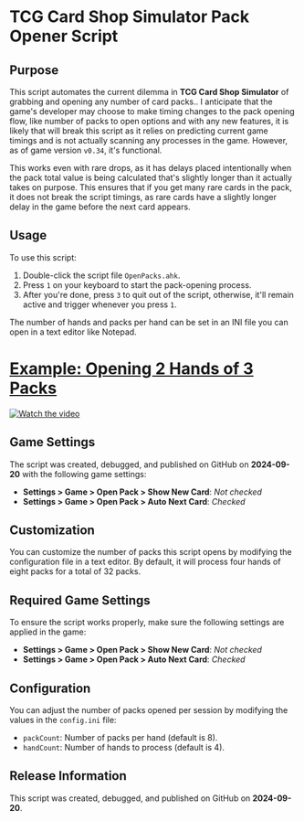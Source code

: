 # TCG Card Shop Simulator Pack Opener Script

## Purpose
This script automates the current dilemma in **TCG Card Shop Simulator** of grabbing and opening any number of card packs.. I anticipate that the game's developer may choose to make timing changes to the pack opening flow, like number of packs to open options and with any new features, it is likely that will break this script as it relies on predicting current game timings and is not actually scanning any processes in the game. However, as of game version `v0.34`, it's functional.

This works even with rare drops, as it has delays placed intentionally when the pack total value is being calculated that's slightly longer than it actually takes on purpose. This ensures that if you get many rare cards in the pack, it does not break the script timings, as rare cards have a slightly longer delay in the game before the next card appears.

## Usage
To use this script:
1. Double-click the script file `OpenPacks.ahk`.
2. Press `1` on your keyboard to start the pack-opening process.
3. After you're done, press `3` to quit out of the script, otherwise, it'll remain active and trigger whenever you press `1`.

The number of hands and packs per hand can be set in an INI file you can open in a text editor like Notepad.
# [Example: Opening 2 Hands of 3 Packs](https://www.youtube.com/watch?v=G3QEsq1QnkQ)
[![Watch the video](https://img.youtube.com/vi/G3QEsq1QnkQ/maxresdefault.jpg)](https://www.youtube.com/watch?v=G3QEsq1QnkQ)

## Game Settings
The script was created, debugged, and published on GitHub on **2024-09-20** with the following game settings:

- **Settings > Game > Open Pack > Show New Card**: *Not checked*
- **Settings > Game > Open Pack > Auto Next Card**: *Checked*

## Customization
You can customize the number of packs this script opens by modifying the configuration file in a text editor. By default, it will process four hands of eight packs for a total of 32 packs.

## Required Game Settings
To ensure the script works properly, make sure the following settings are applied in the game:

- **Settings > Game > Open Pack > Show New Card**: *Not checked*
- **Settings > Game > Open Pack > Auto Next Card**: *Checked*

## Configuration
You can adjust the number of packs opened per session by modifying the values in the `config.ini` file:
- `packCount`: Number of packs per hand (default is 8).
- `handCount`: Number of hands to process (default is 4).

## Release Information
This script was created, debugged, and published on GitHub on **2024-09-20**.

